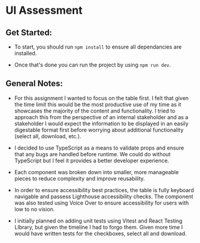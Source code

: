 # UI Assessment

## Get Started:

- To start, you should run `npm install` to ensure all dependancies are installed.

- Once that's done you can run the project by using `npm run dev`.

## General Notes:

- For this assignment I wanted to focus on the table first. I felt that given the time limit this would be the most productive use of my time as it showcases the majority of the content and functionality. I tried to approach this from the perspective of an internal stakeholder and as a stakeholder I would expect the information to be displayed in an easily digestable format first before worrying about additional functionality (select all, download, etc.).

- I decided to use TypeScript as a means to validate props and ensure that any bugs are handled before runtime. We could do without TypeScript but I feel it provides a better developer experience.

- Each component was broken down into smaller, more manageable pieces to reduce complexity and improve reusability.

- In order to ensure accessibility best practices, the table is fully keyboard navigable and passess Lighthouse accessibility checks. The component was also tested using Voice Over to ensure accessibility for users with low to no vision.

- I initially planned on adding unit tests using Vitest and React Testing LIbrary, but given the timeline I had to forgo them. Given more time I would have written tests for the checkboxes, select all and download.
